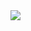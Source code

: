 <img src ="https://media.licdn.com/dms/image/C5622AQGRZ7Y_1Are0Q/feedshare-shrink_800/0/1675324514706?e=1678924800&v=beta&t=iyZSZKkteqBoKIPE4SHNMsvA-EP1012ikfO46ipNCRw" >
